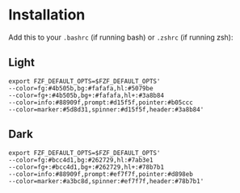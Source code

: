 # Installation 

Add this to your `.bashrc` (if running bash) or `.zshrc` (if running zsh): 

## Light

```bashrc
export FZF_DEFAULT_OPTS=$FZF_DEFAULT_OPTS' 
--color=fg:#4b505b,bg:#fafafa,hl:#5079be 
--color=fg+:#4b505b,bg+:#fafafa,hl+:#3a8b84 
--color=info:#88909f,prompt:#d15f5f,pointer:#b05ccc 
--color=marker:#5d8d31,spinner:#d15f5f,header:#3a8b84'
```

## Dark

```bashrc
export FZF_DEFAULT_OPTS=$FZF_DEFAULT_OPTS' 
--color=fg:#bcc4d1,bg:#262729,hl:#7ab3e1 
--color=fg+:#bcc4d1,bg+:#262729,hl+:#78b7b1 
--color=info:#88909f,prompt:#ef7f7f,pointer:#d898eb 
--color=marker:#a3bc8d,spinner:#ef7f7f,header:#78b7b1'
```
